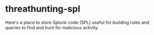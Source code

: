 # threathunting-spl
Here's a place to store Splunk code (SPL) useful for building rules and queries to find and hunt for malicious activity.
